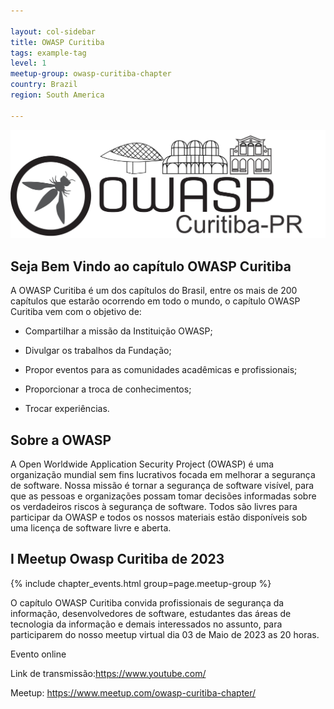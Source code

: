 ```yaml
---

layout: col-sidebar
title: OWASP Curitiba
tags: example-tag
level: 1
meetup-group: owasp-curitiba-chapter
country: Brazil
region: South America

---
```



![809px](assets/images/final.png)


## Seja Bem Vindo ao capítulo OWASP Curitiba

A OWASP Curitiba é um dos capítulos do Brasil, entre os mais de 200 capítulos que estarão ocorrendo em todo o mundo, o capítulo OWASP Curitiba vem com o objetivo de:


- Compartilhar a missão da Instituição OWASP;

- Divulgar os trabalhos da Fundação;

- Propor eventos para as comunidades acadêmicas e profissionais;

- Proporcionar a troca de conhecimentos;

- Trocar experiências. 

## Sobre a OWASP

A Open Worldwide Application Security Project (OWASP) é uma organização mundial sem fins lucrativos focada em melhorar a segurança de software. Nossa missão é tornar a segurança de software visível, para que as pessoas e organizações possam tomar decisões informadas sobre os verdadeiros riscos à segurança de software. Todos são livres para participar da OWASP e todos os nossos materiais estão disponíveis sob uma licença de software livre e aberta.


## I Meetup Owasp Curitiba de 2023

{% include chapter_events.html group=page.meetup-group %}

O capítulo OWASP Curitiba convida profissionais de segurança da informação, desenvolvedores de software, estudantes das áreas de tecnologia da informação e demais interessados no assunto, para participarem do nosso meetup virtual dia 03 de Maio de 2023 as 20 horas.

Evento online

Link de transmissão:https://www.youtube.com/

Meetup: https://www.meetup.com/owasp-curitiba-chapter/
